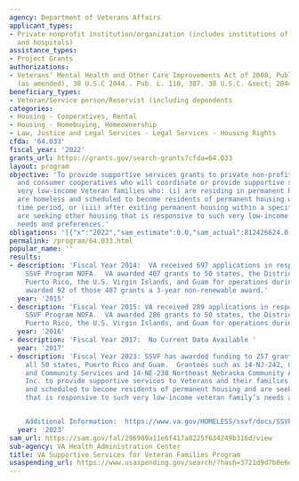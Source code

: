 ```yaml
---
agency: Department of Veterans Affairs
applicant_types:
- Private nonprofit institution/organization (includes institutions of higher education
  and hospitals)
assistance_types:
- Project Grants
authorizations:
- Veterans’ Mental Health and Other Care Improvements Act of 2008, Public Law 110-387
  (as amended), 38 U.S.C 2044.. Pub. L. 110, 387. 38 U.S.C. &sect; 2044.
beneficiary_types:
- Veteran/Service person/Reservist (including dependents
categories:
- Housing - Cooperatives, Rental
- Housing - Homebuying, Homeownership
- Law, Justice and Legal Services - Legal Services - Housing Rights
cfda: '64.033'
fiscal_year: '2022'
grants_url: https://grants.gov/search-grants?cfda=64.033
layout: program
objective: 'To provide supportive services grants to private non-profit organizations
  and consumer cooperatives who will coordinate or provide supportive services to
  very low-income Veteran families who: (i) are residing in permanent housing, (ii)
  are homeless and scheduled to become residents of permanent housing within a specified
  time period, or (iii) after exiting permanent housing within a specified time period,
  are seeking other housing that is responsive to such very low-income Veteran family’s
  needs and preferences.'
obligations: '[{"x":"2022","sam_estimate":0.0,"sam_actual":812426624.0,"usa_spending_actual":791213542.0},{"x":"2023","sam_estimate":569389763.0,"sam_actual":0.0,"usa_spending_actual":1180052480.19},{"x":"2024","sam_estimate":799014427.0,"sam_actual":0.0,"usa_spending_actual":32312302.07}]'
permalink: /program/64.033.html
popular_name: ''
results:
- description: 'Fiscal Year 2014:  VA received 697 applications in response to the
    SSVF Program NOFA.  VA awarded 407 grants to 50 states, the District of Columbia,
    Puerto Rico, the U.S. Virgin Islands, and Guam for operations during FY 2015.  VA
    awarded 92 of those 407 grants a 3-year non-renewable award.'
  year: '2015'
- description: 'Fiscal Year 2015: VA received 289 applications in response to the
    SSVF Program NOFA.  VA awarded 286 grants to 50 states, the District of Columbia,
    Puerto Rico, the U.S. Virgin Islands, and Guam for operations during FY 2016'
  year: '2016'
- description: 'Fiscal Year 2017:  No Current Data Available '
  year: '2017'
- description: 'Fiscal Year 2023: SSVF has awarded funding to 257 grantees and covers
    all 50 states, Puerto Rico and Guam.  Grantees such as 14-NJ-242, Catholic Family
    and Community Services and 14-NE-238 Northeast Nebraska Community Action Partnership
    Inc. to provide supportive services to Veterans and their families who are homeless
    and scheduled to become residents of permanent housing and are seeking other housing
    that is responsive to such very low-income veteran family’s needs and preferences.


    Additional Information:  https://www.va.gov/HOMELESS/ssvf/docs/SSVF_Annual_Report_FY21.pdf'
  year: '2023'
sam_url: https://sam.gov/fal/296989a11e6f417a8225f634249b316d/view
sub-agency: VA Health Administration Center
title: VA Supportive Services for Veteran Families Program
usaspending_url: https://www.usaspending.gov/search/?hash=3721d9d7b0e6eb90210532ca4731725b
---
```

